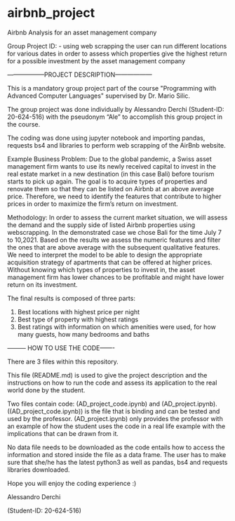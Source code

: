 # airbnb_project

Airbnb Analysis for an asset management company

Group Project ID: - using web scrapping the user can run different locations for various dates in order to assess which properties give the highest return for a possible investment by the asset management company 

——————PROJECT DESCRIPTION——————

This is a mandatory group project part of the course "Programming with Advanced Computer Languages" supervised by Dr. Mario Silic.

The group project was done individually by Alessandro Derchi (Student-ID: 20-624-516) with the pseudonym “Ale” to accomplish this group project in the course.

The coding was done using jupyter notebook and importing pandas, requests bs4 and libraries to perform web scrapping of the AirBnb website.

Example Business Problem:
Due to the global pandemic, a Swiss asset management firm wants to use its newly received capital to invest in the real estate market in a new destination (in this case Bali) before tourism starts to pick up again. The goal is to acquire types of properties and renovate them so that they can be listed on Airbnb at an above average price. Therefore, we need to identify the features that contribute to higher prices in order to maximize the firm’s return on investment.

Methodology:
In order to assess the current market situation, we will assess the demand and the supply side of listed Airbnb properties using webscrapping. In the demonstrated case we chose Bali for the time July 7 to 10,2021. Based on the results we assess the numeric features and filter the ones that are above average with the subsequent qualitative features.
We need to interpret the model to be able to design the appropriate acquisition strategy of apartments that can be offered at higher prices. Without knowing which types of properties to invest in, the asset management firm has lower chances to be profitable and might have lower return on its investment.

The final results is composed of three parts: 
1. Best locations with highest price per night
2. Best type of property with highest ratings 
3. Best ratings with information on which amenities were used, for how many guests, how many bedrooms and baths

——— HOW TO USE THE CODE——-

There are 3 files within this repository.

This file (README.md) is used to give the project description and the instructions on how to run the code and assess its application to the real world done by the student.

Two files contain code: (AD_project_code.ipynb) and (AD_project.ipynb). ((AD_project_code.ipynb)) is the file that is binding and can be tested and used by the professor.  (AD_project.ipynb) only provides the professor with an example of how the student uses the code in a real life example with the implications that can be drawn from it.

No data file needs to be downloaded as the code entails how to access the information and stored inside the file as a data frame. The user has to make sure that she/he has the latest python3 as well as pandas, bs4 and requests libraries downloaded.

Hope you will enjoy the coding experience :)

 
Alessandro Derchi 

(Student-ID: 20-624-516)
